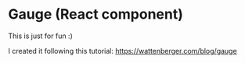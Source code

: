 # Gauge (React component)

This is just for fun :)

I created it following this tutorial:
https://wattenberger.com/blog/gauge
